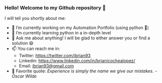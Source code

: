 ### Hello! Welcome to my Github repository 🥰

<!--
**Ibrian93/Ibrian93** is a ✨ _special_ ✨ repository because its `README.md` (this file) appears on your GitHub profile.
-->
I will tell you shortly about me:

- 🔭 I’m currently working on my Automation Portfolio (using python 🐍)
- 🌱 I’m currently learning python in a in-depth level 
- 💬 Ask me about anything! I will be glad to either answer you or find a solution 😄
- 📫 You can reach me in:
  - Twitter: https://twitter.com/ibrian93
  - Linkedin: https://www.linkedin.com/in/brianicochealopez/
  - Email: ibrian93@gmail.com
- 💯 Favorite quote: _Experience is simply the name we give our mistakes. - Oscar Wilde_
